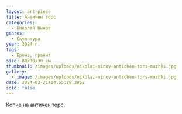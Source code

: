```yaml
---
layout: art-piece
title: Античен торс
categories:
  - Николай Нинов
genres:
  - Скулптура
year: 2024 г.
tags:
  - Бронз, гранит
size: 80х30х30 см
thumbnail: /images/uploads/nikolai-ninov-antichen-tors-muzhki.jpg
gallery:
  - image: /images/uploads/nikolai-ninov-antichen-tors-muzhki.jpg
date: 2024-03-21T14:55:18.385Z
sold: false
---
```

Копие на античен торс.
